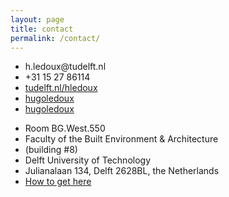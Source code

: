 ```yaml
---
layout: page
title: contact
permalink: /contact/
---
```


<div class="grid">
  <div class="unit half">
    <ul class="fa-ul">
      <li><i class="fa-li fa fa-envelope"></i>h.ledoux@tudelft.nl</li>
      <li><i class="fa-li fa fa-phone"></i>+31 15 27 86114</li>
      <li><i class="fa-li fa fa-home"></i><a href="https://3d.bk.tudelft.nl/hledoux">tudelft.nl/hledoux</a></li>
      <li><i class="fa-li fa fa-twitter"></i><a href="https://twitter.com/hugoledoux">hugoledoux</a></li>
      <li><i class="fa-li fa fa-github"></i><a href="https://github.com/hugoledoux">hugoledoux</a></li>
    </ul>
  </div>
  <div class="unit half">
    <ul class="fa-ul">
      <li><i class="fa-li fa fa-map-marker"></i>Room BG.West.550</li>
      <li><i></i>Faculty of the Built Environment & Architecture</li>
      <li><i></i>(building #8)</li>
      <li><i></i>Delft University of Technology</li>
      <li><i></i>Julianalaan 134, Delft 2628BL, the Netherlands</li>
      <li><i></i><a href="https://iamap.tudelft.nl/en/poi/architecture/">How to get here</a></li>
    </ul>
  </div>
</div>



<div id="map"></div>

<script src="//d19vzq90twjlae.cloudfront.net/leaflet-0.4/leaflet.js"></script> 
<script src="//cdnjs.cloudflare.com/ajax/libs/proj4js/1.1.0/proj4js-compressed.js"></script>
<script src="{{ "/assets/js/mymap.js" | prepend: site.baseurl }}"></script>

